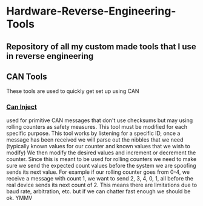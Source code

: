 # Hardware-Reverse-Engineering-Tools
## Repository of all my custom made tools that I use in reverse engineering

## CAN Tools
These tools are used to quickly get set up using CAN 

### [Can Inject](can_inject.py)
used for primitive CAN messages that don't use checksums but may using rolling counters as safety measures. This tool must be modified for each specific purpose. 
This tool works by listening for a specific ID, once  a message has been received we will parse out the nibbles that we need (typically known values for our counter and known values that we wish to modify)
We then modify the desired values and increment or decrement the counter. Since this is meant to be used for rolling counters we need to make sure we send the expected count values before the system we are spoofing sends its next value. 
For example if our rolling counter goes from 0-4, we receive a message with count 1, we want to send 2, 3, 4, 0, 1, all before the real device sends its next count of 2. This means there are limitations due to baud rate, arbitration, etc. but if we can chatter fast enough we should be ok. YMMV